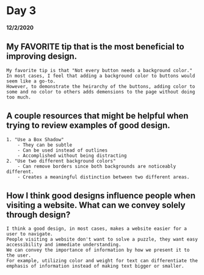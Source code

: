 # Day 3
__12/2/2020__

## My FAVORITE tip that is the most beneficial to improving design.
    My favorite tip is that "Not every button needs a background color." 
    In most cases, I feel that adding a background color to buttons would seem like a go-to.
    However, to demonstrate the heirarchy of the buttons, adding color to some and no color to others adds demensions to the page without doing too much.

## A couple resources that might be helpful when trying to review examples of good design.
    1. "Use a Box Shadow"
        - They can be subtle
        - Can be used instead of outlines
        - Accomplished without being distracting
    2. "Use two different background colors"
        - Can remove borders since both backgrounds are noticeably different.
        - Creates a meaningful distinction between two different areas.

## How I think good designs influence people when visiting a website. What can we convey solely through design?
    I think a good design, in most cases, makes a website easier for a user to navigate. 
    People visiting a website don't want to solve a puzzle, they want easy accessibility and immediate understanding.
    We can convey the importance of information by how we present it to the user.
    For example, utilizing color and weight for text can differentiate the emphasis of information instead of making text bigger or smaller.
    